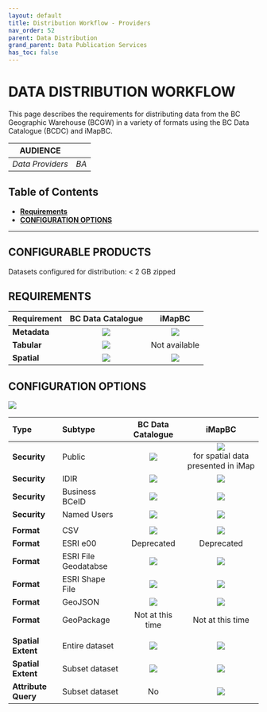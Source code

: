 ```yaml
---
layout: default
title: Distribution Workflow - Providers
nav_order: 52
parent: Data Distribution
grand_parent: Data Publication Services
has_toc: false
---
```


# DATA DISTRIBUTION WORKFLOW

This page describes the requirements for distributing data from the BC Geographic Warehouse (BCGW) in a variety of formats using the BC Data Catalogue (BCDC) and iMapBC.

|**AUDIENCE**|  |
|:---:|:---:|
| *Data Providers* | *BA* |

## Table of Contents
+ [**Requirements**](#how-to-order-data)
+ [**CONFIGURATION OPTIONS**](#configuration-options)

-----------------------

## CONFIGURABLE PRODUCTS
Datasets configured for distribution: < 2 GB zipped 

## REQUIREMENTS

|Requirement| BC Data Catalogue | iMapBC | 
|:---|:---:|:---:|
|**Metadata**| ![](/images/green_check.png) | ![](/images/green_check.png) 
|**Tabular** | ![](/images/green_check.png) | Not available
|**Spatial** | ![](/images/green_check.png) | ![](/images/green_check.png)

## CONFIGURATION OPTIONS
 ![](/images/grey_dash.png)
 
|Type|Subtype | BC Data Catalogue | iMapBC | 
|:---|:---|:---:|:---:|
|**Security** | Public | ![](/images/green_check.png) | ![](/images/green_check.png) <br/> for spatial data presented in iMap | 
|**Security** | IDIR	| ![](/images/green_check.png) | ![](/images/green_check.png) 
|**Security** | Business BCeID | ![](/images/green_check.png) | ![](/images/green_check.png) 
|**Security** | Named Users | ![](/images/green_check.png) | ![](/images/green_check.png) | 
||
|**Format** | CSV | ![](/images/green_check.png) | ![](/images/green_check.png)
|**Format** | ESRI e00 | Deprecated | Deprecated
|**Format** | ESRI File Geodatabse | ![](/images/green_check.png) | ![](/images/green_check.png)
|**Format** | ESRI Shape File | ![](/images/green_check.png) | ![](/images/green_check.png)
|**Format** | GeoJSON | ![](/images/green_check.png) | ![](/images/green_check.png)
|**Format** | GeoPackage |Not at this time| Not at this time
||
|**Spatial Extent** | Entire dataset | ![](/images/green_check.png) | ![](/images/green_check.png) 
|**Spatial Extent** | Subset dataset | ![](/images/green_check.png) | ![](/images/green_check.png) 
|**Attribute Query** | Subset dataset | No | ![](/images/green_check.png) 
